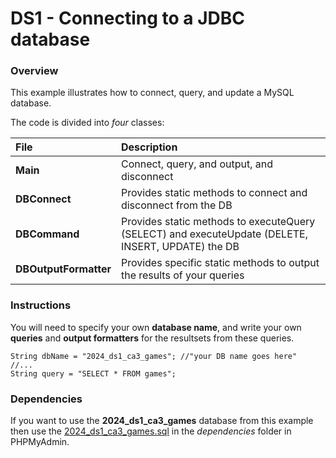 # DS1 - Connecting to a JDBC database

### Overview
This example illustrates how to connect, query, and update a MySQL database. 

The code is divided into *four* classes:

| File | Description |
| :---------------- | :------ | 
| **Main** | Connect, query, and output, and disconnect|
| **DBConnect** | Provides static methods to connect and disconnect from the DB |
| **DBCommand** | Provides static methods to executeQuery (SELECT) and executeUpdate (DELETE, INSERT, UPDATE) the DB |
|**DBOutputFormatter** | Provides specific static methods to output the results of your queries |

### Instructions

You will need to specify your own **database name**, and write your own **queries** and **output formatters** for the resultsets from these queries.

```
String dbName = "2024_ds1_ca3_games"; //"your DB name goes here"
//...
String query = "SELECT * FROM games";

 ```

### Dependencies

If you want to use the **2024_ds1_ca3_games** database from this example then use the [2024_ds1_ca3_games.sql](ConnectToJDBC/dependencies/2024_ds1_ca3_games.sql) in the *dependencies* folder in PHPMyAdmin.